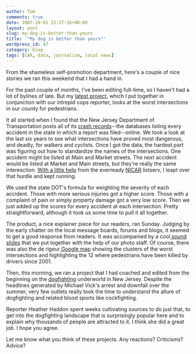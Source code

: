 ```yaml
---
author: Tom
comments: true
date: 2007-10-01 15:27:16+00:00
layout: post
slug: my-dog-is-better-than-yours
title: '"My dog is better than yours"'
wordpress_id: 47
category: blog
tags: [CAR, data, journalism, local news]
---
```


From the shameless self-promotion department, here's a couple of nice stories we ran this weekend that I had a hand in.

For the past couple of months, I've been editing full-time, so I haven't had a lot of bylines of late. But my [latest project](http://www.northjersey.com/page.php?qstr=eXJpcnk3ZjczN2Y3dnFlZUVFeXk2MCZmZ2JlbDdmN3ZxZWVFRXl5NzIwMTM1MSZ5cmlyeTdmNzE3Zjd2cWVlRUV5eTI=), which I put together in conjunction with our intrepid cops reporter, looks at the worst intersections in our county for pedestrians.

It all started when I found that the New Jersey Department of Transportation posts all of its [crash records](http://www.state.nj.us/transportation/refdata/accident/)--the databases listing every accident in the state in which a report was filed--online. We took a look at the last six years to see what intersections have proved most dangerous, and deadly, for walkers and cyclists. Once I got the data, the hardest part was figuring out how to standardize the names of the intersections. One accident might be listed at Main and Market streets. The next accident would be listed at Market and Main streets, but they're really the same interesction. [With a little help](http://www.ire.org/membersonly/lists/NICAR-L/2007-07/msg00174.html) from the everready [NICAR](http://nicar.org/) listserv, I leapt over that hurdle and kept running.

We used the state DOT's formula for weighting the severity of each accident. Those with more serious injuries got a higher score. Those with a complaint of pain or simply property damage got a very low score. Then we just added up the scores for every accident at each intersection. Pretty straightforward, although it took us some time to pull it all together.

The product, a nice explainer piece for our readers, ran Sunday. Judging by the early chatter on the local message boards, forums and blogs, it seemed to get a good response from readers. It was accompanied by a cool[ sound slides](javascript:void(window.open('http://www.northjersey.com/dngmedia/media_server/hn/2007/09/30pedestrians/index.html','_blank','width=600,height=485,status=1,scrollbars=0,resizable=0'));) that we put together with the help of our photo staff. Of course, there was also the de rigeur[ Google map](http://www.northjersey.com/static/maps/092307intersectionsmap.html) showing the clusters of the worst intersections and highlighting the 12 where pedestrians have been killed by drivers since 2001.[
](http://www.northjersey.com/static/maps/092307intersectionsmap.html)

Then, this morning, we ran a project that I had coached and edited from the beginning on the [dogfighting](http://www.northjersey.com/page.php?qstr=eXJpcnk3ZjczN2Y3dnFlZUVFeXkzNTkmZmdiZWw3Zjd2cWVlRUV5eTcyMDIzNjYmeXJpcnk3ZjcxN2Y3dnFlZUVFeXky) underworld in New Jersey. Despite the headlines generated by Michael Vick's arrest and downfall over the summer, very few outlets really took the time to understand the allure of dogfighting and related blood sports like cockfighting.

Reporter Heather Haddon spent weeks cultivating sources to do just that, to get into the dogfighting landscape that is surprisingly popular here and to explain why thousands of people are attracted to it. I think she did a great job. I hope you agree.

Let me know what you think of these projects. Any reactions? Criticisms? Advice?
